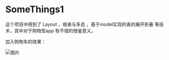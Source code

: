 # SomeThings1

这个项目中用到了 Layout ，继承与多态 ，基于model实现的表的展开折叠 等技术，其中对于购物型app 有不错的借鉴意义。

加入购物车的效果：



![图片](https://github.com/LoveMeiM/SomeThings1/raw/master/订货.gif)
